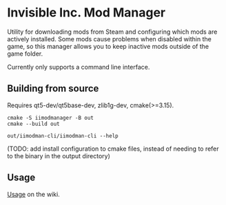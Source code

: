 # Invisible Inc. Mod Manager

Utility for downloading mods from Steam and configuring which mods are actively installed.
Some mods cause problems when disabled within the game, so this manager allows you to keep inactive mods outside of the
game folder.

Currently only supports a command line interface.

## Building from source

Requires qt5-dev/qt5base-dev, zlib1g-dev, cmake(>=3.15).

```
cmake -S iimodmanager -B out
cmake --build out

out/iimodman-cli/iimodman-cli --help
```

(TODO: add install configuration to cmake files, instead of needing to refer to the binary in the output directory)

## Usage

[Usage](https://github.com/qoala/InvisibleInc-ModManager/wiki/Usage) on the wiki.
